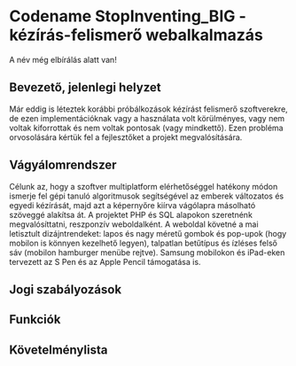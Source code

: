 # Codename StopInventing_BIG - kézírás-felismerő webalkalmazás

A név még elbírálás alatt van!

## Bevezető, jelenlegi helyzet

Már eddig is léteztek korábbi próbálkozások kézírást felismerő szoftverekre, de ezen implementációknak
vagy a használata volt körülményes, vagy nem voltak kiforrottak és nem voltak pontosak (vagy mindkettő).
Ezen probléma orvosolására kértük fel a fejlesztőket a projekt megvalósítására.

## Vágyálomrendszer

Célunk az, hogy a szoftver multiplatform elérhetőséggel hatékony módon ismerje fel
gépi tanuló algoritmusok segítségével az emberek változatos és egyedi kézírását, majd azt a képernyőre kiírva
vágólapra másolható szöveggé alakítsa át. A projektet PHP és SQL alapokon szeretnénk megvalósíttatni,
reszponzív weboldalként. A weboldal követné a mai letisztult dizájntrendeket: lapos és nagy méretű gombok és pop-upok
(hogy mobilon is könnyen kezelhető legyen), talpatlan betűtípus és ízléses felső sáv (mobilon hamburger menübe rejtve).
Samsung mobilokon és iPad-eken tervezett az S Pen és az Apple Pencil támogatása is.

## Jogi szabályozások



## Funkciók



## Követelménylista
